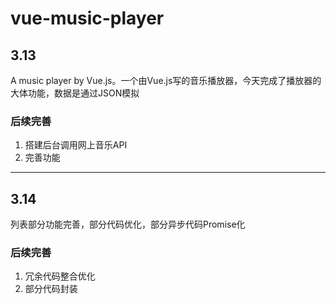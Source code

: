 # vue-music-player
## 3.13
A music player by Vue.js。一个由Vue.js写的音乐播放器，今天完成了播放器的大体功能，数据是通过JSON模拟
### 后续完善
1. 搭建后台调用网上音乐API
2. 完善功能

-------
## 3.14
列表部分功能完善，部分代码优化，部分异步代码Promise化
### 后续完善
1. 冗余代码整合优化
2. 部分代码封装




